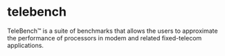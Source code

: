 # telebench
TeleBench™ is a suite of benchmarks that allows the users to approximate the performance of processors in modem and related fixed-telecom applications.
